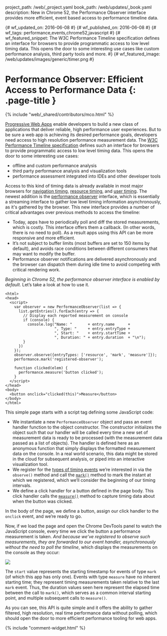 project_path: /web/_project.yaml
book_path: /web/updates/_book.yaml
description: New in Chrome 52, the Performance Observer interface provides more efficient, event based access to performance timeline data.

{# wf_updated_on: 2016-06-08 #}
{# wf_published_on: 2016-06-08 #}
{# wf_tags: performance,events,chrome52,javascript #}
{# wf_featured_snippet: The W3C Performance Timeline specification defines an interface for browsers to provide programmatic access to low level timing data. This opens the door to some interesting use cases like custom performance analysis, third party tools and more. #}
{# wf_featured_image: /web/updates/images/generic/timer.png #}

# Performance Observer: Efficient Access to Performance Data {: .page-title }

{% include "web/_shared/contributors/mco.html" %}



[Progressive Web Apps][PWAs] enable developers to build a new class of
applications that deliver reliable, high performance user experiences.
But to be sure a web app is achieving its desired performance goals,
developers need access to high resolution performance measurement
data. The [W3C Performance Timeline specification][spec] defines such
an interface for browsers to provide programmatic access to low level
timing data. This opens the door to some interesting use cases:

* offline and custom performance analysis
* third party performance analysis and visualization tools
* performance assessment integrated into IDEs and other developer tools

Access to this kind of timing data is already available in most major
browsers for [navigation timing][navigation], [resource timing][resource],
and [user timing][user]. 
The newest addition is the [performance observer][perf observer]
interface, which is essentially a streaming interface to gather low level
timing information asynchronously, as it's gathered by the browser.
This new interface provides a number of critical advantages over previous
methods to access the timeline:

* Today, apps have to periodically poll and diff the stored measurements,
which is costly. This interface offers them a callback. (In other words,
there is no need to poll). As a result apps using this API can be more
responsive and more efficient.
* It’s not subject to buffer limits (most buffers are set to 150 items
by default), and avoids race conditions between different consumers that
may want to modify the buffer.
* Performance observer notifications are delivered asynchronously and
the browser can dispatch them during idle time to avoid competing with
critical rendering work.

*Beginning in Chrome 52, the performance observer interface is
enabled by default*. Let’s take a look at how to use it.


    <html>
    <head>
      <script>
        var observer = new PerformanceObserver(list => {
          list.getEntries().forEach(entry => {
            // Display each reported measurement on console
            if (console) {
              console.log("Name: "       + entry.name      +
                          ", Type: "     + entry.entryType +
                          ", Start: "    + entry.startTime +
                          ", Duration: " + entry.duration  + "\n");
            }
          })
        });
        observer.observe({entryTypes: ['resource', 'mark', 'measure']});
        performance.mark('registered-observer');
    
        function clicked(elem) {
          performance.measure('button clicked');
        }
      </script>
    </head>
    <body>
      <button onclick="clicked(this)">Measure</button>
    </body>
    </html>
    

This simple page starts with a script tag defining some JavaScript code:

* We instantiate a new `PerformanceObserver` object and pass an event
handler function to the object constructor. The constructor initializes
the object such that our handler will be called every time a new set
of measurement data is ready to be processed (with the measurement
data passed as a list of objects). The handler is defined here as an
anonymous function that simply displays the formatted measurement data
on the console. In a real world scenario, this data might be stored
in the cloud for subsequent analysis, or piped into an interactive
visualization tool.
* We register for the [types of timing events][types] we’re interested
in via the `observe()` method and call the [`mark()`][mark] method
to mark the instant at which we registered, which we’ll consider the
beginning of our timing intervals.
* We define a click handler for a button defined in the page body. This
click handler calls the [`measure()`][measure] method to capture timing data
about when the button was clicked.

In the body of the page, we define a button, assign our click handler to
the `onclick` event, and we’re ready to go.

Now, if we load the page and open the Chrome DevTools
panel to watch the JavaScript console, every time we click the button a
performance measurement is taken. *And because we’ve registered to observe
such measurements, they are forwarded to our event handler, asynchronously
without the need to poll the timeline*, which displays the measurements
on the console as they occur:

<img src="/web/updates/images/2016/06/performance-observer/performance-observer.png">

The `start` value represents the starting timestamp for events of type
`mark` (of which this app has only one). Events with type `measure` have
no inherent starting time; they represent timing measurements taken
relative to the last `mark` event. Thus, the duration values seen here
represent the elapsed time between the call to `mark()`, which serves
as a common interval starting point, and multiple subsequent calls to
`measure()`.

As you can see, this API is quite simple and it offers the ability to gather
filtered, high resolution, real time performance data without polling, which
should open the door to more efficient performance tooling for web apps.

[PWAs]: https://developers.google.com/web/progressive-web-apps/
[spec]: http://w3c.github.io/performance-timeline/#bib-NAVIGATION-TIMING-2
[navigation]: http://caniuse.com/#search=navigation%20timing
[resource]: http://caniuse.com/#search=resource%20timing
[user]: http://caniuse.com/#search=user%20timing
[perf observer]: http://w3c.github.io/performance-timeline/#the-performanceobserver-interface
[types]: http://w3c.github.io/performance-timeline/#dom-performanceentry
[mark]: https://developer.mozilla.org/en-US/docs/Web/API/Performance/mark
[measure]: https://developer.mozilla.org/en-US/docs/Web/API/Performance/measure


{% include "comment-widget.html" %}
